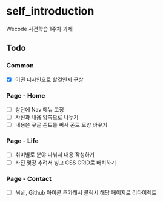 # self_introduction

Wecode 사전학습 1주차 과제

## Todo

### Common

- [x] 어떤 디자인으로 할것인지 구상

### Page - Home

- [ ] 상단에 Nav 메뉴 고정
- [ ] 사진과 내용 양쪽으로 나누기
- [ ] 내용은 구글 폰트를 써서 폰트 모양 바꾸기

### Page - Life

- [ ] 취미별로 분야 나눠서 내용 작성하기
- [ ] 사진 몇장 추려서 넣고 CSS GRID로 배치하기

### Page - Contact

- [ ] Mail, Github 아이콘 추가해서 클릭시 해당 페이지로 리다이렉트
